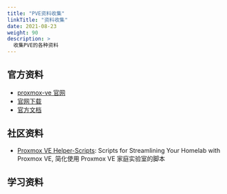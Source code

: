 ```yaml
---
title: "PVE资料收集"
linkTitle: "资料收集"
date: 2021-08-23
weight: 90
description: >
  收集PVE的各种资料
---
```



## 官方资料

- [proxmox-ve 官网](https://www.proxmox.com/en/proxmox-ve)
- [官网下载](https://www.proxmox.com/en/downloads)
- [官方文档](https://pve.proxmox.com/pve-docs/)

## 社区资料



- [Proxmox VE Helper-Scripts](https://tteck.github.io/Proxmox/): Scripts for Streamlining Your Homelab with Proxmox VE, 简化使用 Proxmox VE 家庭实验室的脚本



## 学习资料

